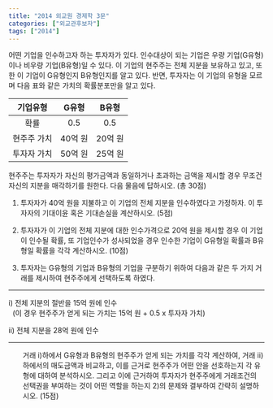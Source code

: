 ```yaml
---
title: "2014 외교원 경제학 3문"
categories: ["외교관후보자"]
tags: ["2014"]
---
```


어떤 기업을 인수하고자 하는 투자자가 있다. 인수대상이 되는 기업은 우량 기업(G유형)이나 비우량 기업(B유형)일 수 있다. 이 기업의 현주주는 전체 지분을 보유하고 있고, 또한 이 기업이 G유형인지 B유형인지를 알고 있다. 반면, 투자자는 이 기업의 유형을 모르며 다음 표와 같은 가치의 확률분포만을 알고 있다.

| 기업유형       | G유형     | B유형     |
|:-------------:|:---------:|:---------:|
| 확률           | 0.5       | 0.5       |
| 현주주 가치    | 40억 원   | 20억 원   |
| 투자자 가치    | 50억 원   | 25억 원   |

현주주는 투자자가 자신의 평가금액과 동일하거나 초과하는 금액을 제시할 경우 무조건 자신의 지분을 매각하기를 원한다. 다음 물음에 답하시오. (총 30점)

1) 투자자가 40억 원을 지불하고 이 기업의 전체 지분을 인수하였다고 가정하자. 이 투자자의 기대이윤 혹은 기대손실을 계산하시오. (5점)

2) 투자자가 이 기업의 전체 지분에 대한 인수가격으로 20억 원을 제시할 경우 이 기업이 인수될 확률, 또 기업인수가 성사되었을 경우 인수한 기업이 G유형일 확률과 B유형일 확률을 각각 계산하시오. (10점)

3) 투자자는 G유형의 기업과 B유형의 기업을 구분하기 위하여 다음과 같은 두 가지 거래를 제시하여 현주주에게 선택하도록 하였다.  

---

i) 전체 지분의 절반을 15억 원에 인수 <br/>
&nbsp; (이 경우 현주주가 얻게 되는 가치는 15억 원 + 0.5 x 투자자 가치)

ii) 전체 지분을 28억 원에 인수  

---

<div style="margin-left:2em;">

   거래 i)하에서 G유형과 B유형의 현주주가 얻게 되는 가치를 각각 계산하여, 거래 ii)하에서의 매도금액과 비교하고, 이를 근거로 현주주가 어떤 안을 선호하는지 각 유형에 대하여 분석하시오. 그리고 이에 근거하여 투자자가 현주주에게 거래조건의 선택권을 부여하는 것이 어떤 역할을 하는지 2)의 문제와 결부하여 간략히 설명하시오. (15점)
</div>
